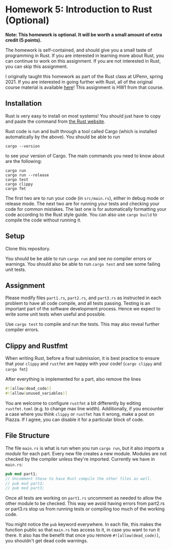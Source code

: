 # Homework 5: Introduction to Rust (Optional)

**Note: This homework is optional. It will be worth a small amount of extra credit (5 points).**

The homework is self-contained, and should give you a small taste of programming in Rust. If you are interested in learning more about Rust, you can continue to work on this assignment. If you are not interested in Rust, you can skip this assignment.

I originally taught this homework as part of the Rust class at UPenn,
spring 2021.
If you are interested in going further with Rust, all of the original
course material is available [here](https://github.com/upenn-cis198)!
This assignment is HW1 from that course.

## Installation

Rust is very easy to install on most systems!
You should just have to copy and paste the command
from [the Rust website](https://www.rust-lang.org/tools/install).

Rust code is run and built through a tool called Cargo (which is installed automatically by the above).
You should be able to run
```
cargo --version
```
to see your version of Cargo. The main commands you need to know about are the following:
```
cargo run
cargo run --release
cargo test
cargo clippy
cargo fmt
```

The first two are to run your code (in `src/main.rs`), either in debug mode or release mode. The next two are for running your tests and checking your code for common mistakes. The last one is for automatically formatting your code according to the Rust style guide.
You can also use `cargo build` to compile the code without running it.

## Setup

Clone this repository.

You should be be able to run `cargo run` and see no compiler errors or warnings. You should also be able to run `cargo test` and see some failing unit tests.

## Assignment

Please modify files `part1.rs`, `part2.rs`, and `part3.rs` as instructed in each problem to have all code compile, and all tests passing. Testing is an important part of the software development process. Hence we expect to write some unit tests when useful and possible.

Use `cargo test` to compile and run the tests. This may also reveal further compiler errors.

## Clippy and Rustfmt

When writing Rust, before a final submission,
it is best practice to ensure that your `clippy` and `rustfmt`
are happy with your code! (`cargo clippy` and `cargo fmt`)

After everything is implemented for a part, also remove the lines
```rust
#![allow(dead_code)]
#![allow(unused_variables)]
```

You are welcome to configure `rustfmt` a bit differently by editing `rustfmt.toml` (e.g. to change max line width). Additionally, if you encounter a case where you think `clippy` or `rustfmt` has it wrong, make a post on Piazza. If I agree, you can disable it for a particular block of code.

## File Structure

The file `main.rs` is what is run when you run `cargo run`, but it also imports a *module* for each part. Every new file creates a new module. Modules are not checked by the compiler unless they're imported. Currently we have in `main.rs`:

```rust
pub mod part1;
// Uncomment these to have Rust compile the other files as well.
// pub mod part2;
// pub mod part3;
```

Once all tests are working on `part1.rs` uncomment as needed to allow the other module to be checked. This way we avoid having errors from part2.rs or part3.rs stop us from running tests or compiling too much of the working code.

You might notice the `pub` keyword everywhere. In each file, this makes the function public so that `main.rs` has access to it, in case you want to run it there. It also has the benefit that once you remove `#![allow(dead_code)]`, you shouldn't get dead code warnings.

